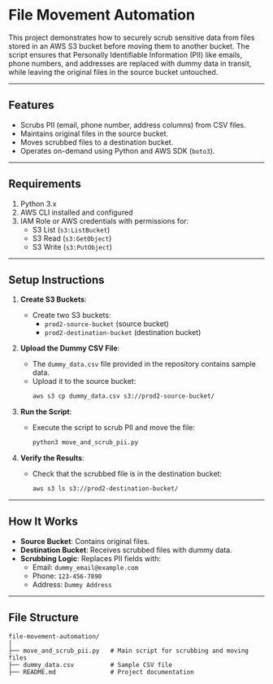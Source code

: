 # File Movement Automation

This project demonstrates how to securely scrub sensitive data from files stored in an AWS S3 bucket before moving them to another bucket. The script ensures that Personally Identifiable Information (PII) like emails, phone numbers, and addresses are replaced with dummy data in transit, while leaving the original files in the source bucket untouched.

---

## Features

- Scrubs PII (email, phone number, address columns) from CSV files.
- Maintains original files in the source bucket.
- Moves scrubbed files to a destination bucket.
- Operates on-demand using Python and AWS SDK (`boto3`).

---

## Requirements

1. Python 3.x
2. AWS CLI installed and configured
3. IAM Role or AWS credentials with permissions for:
   - S3 List (`s3:ListBucket`)
   - S3 Read (`s3:GetObject`)
   - S3 Write (`s3:PutObject`)

---

## Setup Instructions

1. **Create S3 Buckets**:
   - Create two S3 buckets:
     - `prod2-source-bucket` (source bucket)
     - `prod2-destination-bucket` (destination bucket)

2. **Upload the Dummy CSV File**:
   - The `dummy_data.csv` file provided in the repository contains sample data.
   - Upload it to the source bucket:
     ```bash
     aws s3 cp dummy_data.csv s3://prod2-source-bucket/
     ```

3. **Run the Script**:
   - Execute the script to scrub PII and move the file:
     ```bash
     python3 move_and_scrub_pii.py
     ```

4. **Verify the Results**:
   - Check that the scrubbed file is in the destination bucket:
     ```bash
     aws s3 ls s3://prod2-destination-bucket/
     ```

---

## How It Works

- **Source Bucket**: Contains original files.
- **Destination Bucket**: Receives scrubbed files with dummy data.
- **Scrubbing Logic**: Replaces PII fields with:
  - Email: `dummy_email@example.com`
  - Phone: `123-456-7890`
  - Address: `Dummy Address`

---

## File Structure

```plaintext
file-movement-automation/
│
├── move_and_scrub_pii.py   # Main script for scrubbing and moving files
├── dummy_data.csv          # Sample CSV file
├── README.md               # Project documentation
